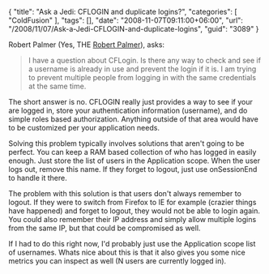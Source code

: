 {
	"title": "Ask a Jedi: CFLOGIN and duplicate logins?",
	"categories": [
		"ColdFusion"
	],
	"tags": [],
	"date": "2008-11-07T09:11:00+06:00",
	"url": "/2008/11/07/Ask-a-Jedi-CFLOGIN-and-duplicate-logins",
	"guid": "3089"
}

Robert Palmer (Yes, THE <a href="http://en.wikipedia.org/wiki/Robert_Palmer_(singer)">Robert Palmer</a>), asks:

<blockquote>
<p>
I have a question about CFLogin. Is there any way to
check and see if a username is already in use and prevent the login if it is. I am trying to prevent multiple people from logging in with the same credentials at the same time.
</p>
</blockquote>
<!--more-->
The short answer is no. CFLOGIN really just provides a way to see if your are logged in, store your authentication information (username), and do simple roles based authorization. Anything outside of that area would have to be customized per your application needs.

Solving this problem typically involves solutions that aren't going to be perfect. You can keep a RAM based collection of who has logged in easily enough. Just store the list of users in the Application scope. When the user logs out, remove this name. If they forget to logout, just use onSessionEnd to handle it there. 

The problem with this solution is that users don't always remember to logout. If they were to switch from Firefox to IE for example (crazier things have happened) and forget to logout, they would not be able to login again. You could also remember their IP address and simply allow multiple logins from the same IP, but that could be compromised as well. 

If I had to do this right now, I'd probably just use the Application scope list of usernames. Whats nice about this is that it also gives you some nice metrics you can inspect as well (N users are currently logged in).